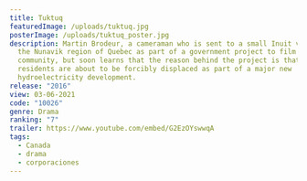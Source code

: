 ```yaml
---
title: Tuktuq
featuredImage: /uploads/tuktuq.jpg
posterImage: /uploads/tuktuq_poster.jpg
description: Martin Brodeur, a cameraman who is sent to a small Inuit village in
  the Nunavik region of Quebec as part of a government project to film the
  community, but soon learns that the reason behind the project is that the
  residents are about to be forcibly displaced as part of a major new
  hydroelectricity development.
release: "2016"
view: 03-06-2021
code: "10026"
genre: Drama
ranking: "7"
trailer: https://www.youtube.com/embed/G2EzOYswwqA
tags:
  - Canada
  - drama
  - corporaciones
---
```

